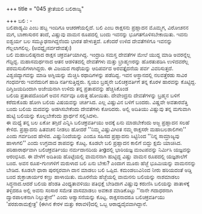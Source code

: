 +++
title = "045 ತ್ರೇತೆಯಲಿ ಬಲಿರಾಜ್ಯ"

+++
ಬಲಿ : -  
ಬಲಿಪಾಡ್ಯಮಿ ಎಂಬ ಹಬ್ಬ ಇಂದಿಗೂ ಆಚರಣೆಯಲ್ಲಿದೆ. ಬಲಿ ಎಂಬ ರಾಕ್ಷಸನು ಪ್ರಹ್ಲಾದನ ಮೊಮ್ಮಗ, ವಿರೋಚನನ ಮಗ, ಬಾಣಾಸುರನ ತಂದೆ, ವಿಷ್ಣುವು ವಾಮನ ರೂಪದಲ್ಲಿ ಬಂದು ಇವನನ್ನು ಭೂಗತಗೊಳಿಸಬೇಕಾಯಿತು. ಇವನು ಐಶ್ವರ್ಯ ಬಲ ಸಮ್ಮೂಢನಾಗಿದ್ದನೆಂದು ಭಾರತ ಹೇಳುತ್ತದೆ. ಏಕೆಂದರೆ ಉಳಿದ ದೇವತೆಗಳಿಗೂ ಇವನನ್ನು ಗೆಲ್ಲಲಾಗಲಿಲ್ಲ. (ಅವಧ್ಯೈಃಸರ್ವದೇವತೈಃ)  
ಬಲಿ ಮಹಾಬಲಿಷ್ಠನಾದ ರಾಕ್ಷಸ ಚಕ್ರವರ್ತಿಯಾಗಿದ್ದ. ಇಂದ್ರಾದಿ ಸಮಸ್ತ ದೇವತೆಗಳ ಮೇಲೆ ಯುದ್ದ ಮಾಡಿ ಅವರನ್ನೆಲ್ಲ ಗೆದ್ದಿದ್ದ. ಮಹಾಸಮರ್ಥನಾದ ಆತನ ಆಡಳಿತದಲ್ಲಿ ದೇವತೆಗಳು ಮತ್ತು ಬ್ರಾಹ್ಮಣರನ್ನು ಹೊರತುಪಡಿಸಿ ಉಳಿದವರೆಲ್ಲ ಪರಮಸುಖಿಗಳಾಗಿದ್ದರು. ಈ ವಿಜಯದ ಗಾಥೆಯನ್ನು ಆದಿಪರ್ವದ ಅರವತ್ತೈದನೆಯ ಪರ್ವ ವಿವರಿಸುತ್ತದೆ. ವಿಶ್ವಜಿದ್ಯಾಗವನ್ನು ಮಾಡಿ ಅಗ್ನಿಯನ್ನು ಮೆಚ್ಚಿಸಿ ರಥಾದಿಗಳನ್ನು ಪಡೆದಿದ್ದ. ಇವನ ಆಸ್ಥಾನದಲ್ಲಿ ನಲವತ್ತೆರಡು ಸಾವಿರ ಗಂಧರ್ವರು ಇವನೆದುರಿಗೆ ಹಾಡಿ ನರ್ತಿಸುತ್ತಿದ್ದರು. ಸ್ವಯಂ ಬ್ರಹ್ಮನೇ ಬಲಿಚಕ್ರವರ್ತಿಗೆ ತನ್ನ ಕೊರಳ ಹಾರವನ್ನು ಕೊಟ್ಟಿದ್ದ. ದಿಗ್ವಿಜಯದಿಂದಾಗಿ ಅಜೇಯನಾಗಿ ಉಳಿದು ತನ್ನ ಪ್ರತಾಪವನ್ನು ಹೆಚ್ಚಿಸಿಕೊಂಡ   
ಬಲಿಯ ಪ್ರತಾಪದೊಂದಿಗೆ ಅವನ ಗರ್ವವೂ ಏರುತ್ತ ಹೋಯಿತು. ದೇವೇಂದ್ರನು ದೇವತೆಗಳನ್ನು ಬ್ರಹ್ಮನ ಬಳಿಗೆ ಕರೆದುಕೊಡು ಹೋಗಿ ಬಲಿಯ ವಿಷಯವನ್ನು ಚರ್ಚಿಸಿದ. ಎಲ್ಲ ವಿಷ್ಣುವಿನ ಬಳಿಗೆ ಬಂದರು. ವಿಷ್ಣವೇ ಅವತಾರವೆತ್ತಿ ಬಂದು ಬಲಿಯ ಮದವನ್ನು ಅಡಗಿಸಬೇಕೆಂದು ದೇವತೆಗಳು ಕೋರಿದರು. ಅಲ್ಲಿ ಅದಿತಿಯು ವಿಷ್ಣುವು ತನ್ನ ಮಗುವಾಗಿ ಹುಟ್ಟಿ ಬಲಿಯನ್ನು ಕೊಲ್ಲಬೇಕೆಂದು ಪ್ರಾರ್ಥನೆ ಸಲ್ಲಿಸಿದಳು.  
ಈ ಮಧ್ಯೆ ತನ್ನ ಬಲ ಏಕೋ ತಗ್ಗಿದೆ ಎನ್ನಿಸಿ ಬಲಿಚಕ್ರವರ್ತಿಯು ಅದಕ್ಕೆ ಏನು ಮಾಡಬೇಕೆಂದು ಅಜ್ಜ ಪ್ರಹ್ಲಾದನ ಸಲಹೆ ಕೇಳಿದ. ಪ್ರಹ್ಲಾದನು ಹಿತವಚನ ನೀಡಲು ಹೋದರೆ ''ನಿಮ್ಮ ವಿಷ್ಣುವಿಗಿಂತ ನಮ್ಮ ರಾಕ್ಷಸರೇ ಮಹಾಬಲಶಾಲಿಗಳು'' ಎಂದು ಗರ್ವದಿಂದ ಹೇಳಿದ. ವಿಷ್ಣುನಿಂದೆಯನ್ನು ಎಂದೂ ಸಹಿಸದ ಪ್ರಹ್ಲಾದನು ಸಿಟ್ಟಿನಿಂದ ''ನಿನ್ನ ಸಾಮ್ರಾಜ್ಯವು ಹಾಳಾಗಲಿ'' ಎಂದು ಉಗ್ರವಾದ ಶಾಪವನ್ನು ಕೊಟ್ಟ. ಕೂಡಲೇ ಬಲಿ ಪ್ರಹ್ಲಾದನ ಕಾಲಿಗೆ ಬಿದ್ದು ಕ್ಷಮೆ ಯಾಚಿಸಿದ.  
ಪರಿಹಾರಾರ್ಥವಾಗಿ ಬಲಿಚಕ್ರವರ್ತಿಯು ನರ್ಮದಾನದಿಯ ತೀgದಲ್ಲಿ ಭಾರಿಯಜ್ಞ ಮಂಟಪವನ್ನು ನಿರ್ಮಿಸಿ ಯಜ್ಞವನ್ನು ಆರಂಭಿಸಿದ. ಈ ವೇಳೆಗೆ ಅದಿತಿಯ ಹೊಟ್ಟೆಯಲ್ಲಿ ವಾಮನನಾಗಿ ಹುಟ್ಟಿದ್ದ ವಿಷ್ಣು ವಾಮನ ರೂಪದಲ್ಲಿ ಯಜ್ಞಶಾಲೆಗೆ ಬಂದ. ಅವನ ರೂಪ-ಗುಣಗಳಿಗೆ ಮರುಳಾದ ಬಲಿ ಏನು ಬೇಕು? ಎಂದಾಗ ಮೂರು ಹೆಜ್ಜೆ ಭೂಮಿಯನ್ನು ವಾಮನನನ್ನು ಬೇಡಿದ. ಕೂಡಲೇ ಧಾರಾ ಪುರಸ್ಸರವಾಗಿ ದಾನ ಮಾಡಲು ಬಲಿ ಒಪ್ಪಿದ. ಕಮಂಡಲುವಿನಿಂದ ನೀರು ಹರಿಯದಂತೆ ಅಡ್ಡಿ ಬಂದ ಶುಕ್ರಾಚಾರ್ಯರ ಕಣ್ಣು ಹಾಳಾಯಿತು. ಮೂರನೆಯ ಹೆಜ್ಜೆಯಲ್ಲಿ ವಾಮನನು ಬಲಿಯನ್ನು ನಾಶಮಾಡಲು ಸಿದ್ಧನಾದ.ಆದರೆ ಬಲಿಯ ಹೆಂಡತಿ ವಿಂಧ್ಯತಾವಳಿಯು ಪತಿಭಿಕ್ಷೆ ಬೇಡಿದಾಗ ವಿಷ್ಣುವು ಕರುಣಿಸಿ ಬಲಿಯನ್ನು ಪಾತಾಳಕ್ಕೆ ತಳ್ಳಿದರೂ ಅಲ್ಲಿ ಅವನು ಸಂಸಾರ ಸಮೇತ ವಾಸಮಾಡಲು ಅವಕಾಶ ಮಾಡಿಕೊಟ್ಟು ''ನಾನೇ ಗದಾಧರನಾಗಿ ದ್ವಾರಪಾಲಕನಾಗಿ ನಿಲ್ಲುತ್ತೇನೆ'' ಎಂದು ಆಶ್ವಾಸನೆಯನ್ನು ಕೊಟ್ಟ. ರಾಕ್ಷಸನಾದರೂ ಬಲಿಚಕ್ರವರ್ತಿಯು 'ಪರಶುರಾಮಕ್ಷೇತ್ರ' (ಈಗಿನ ಕೇರಳ ಮತ್ತು ಕರಾವಳಿ)ದಲ್ಲಿ ಒಬ್ಬ ಆರಾಧ್ಯದೈವವಾಗಿದ್ದಾನೆ.